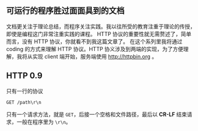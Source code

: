 ## 可运行的程序胜过面面具到的文档

文档更关注于理论总结，而程序关注实践。我以往所受的教育注重于理论的传授，即使是编程这门非常注重实践的课程。
HTTP 协议的重要性就无需赘述了，简单而言，没有 HTTP 协议，你就看不到我这篇文章了。
在这个系列里我将通过 coding 的方式来理解 HTTP 协议。HTTP 协义涉及到两端的实现，为了方便理解，我将从实现 client 端开始，服务端使用 http://httpbin.org 。

## HTTP 0.9

只有一行的协议

```
GET /path\r\n
```

只有一个请求方法，就是 `GET`，后接一个空格和文件路径，最后以 __CR-LF__ 结束请求，一般在程序里为 `\r\n`。 
